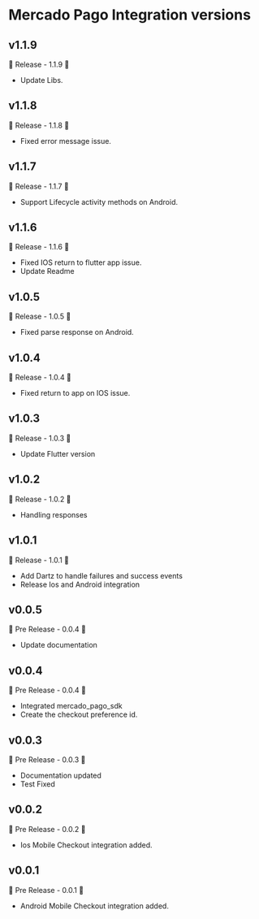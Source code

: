 # Mercado Pago Integration versions

## v1.1.9

🚀 Release - 1.1.9 🚀

- Update Libs.
  
## v1.1.8

🚀 Release - 1.1.8 🚀

- Fixed error message issue.

## v1.1.7

🚀 Release - 1.1.7 🚀

- Support Lifecycle activity methods on Android.

## v1.1.6

🚀 Release - 1.1.6 🚀

- Fixed IOS return to flutter app issue.
- Update Readme

## v1.0.5

🚀 Release - 1.0.5 🚀

- Fixed parse response on Android.

## v1.0.4

🚀 Release - 1.0.4 🚀

- Fixed return to app on IOS issue.

## v1.0.3

🚀 Release - 1.0.3 🚀

- Update Flutter version

## v1.0.2

🚀 Release - 1.0.2 🚀

- Handling responses

## v1.0.1

🚀 Release - 1.0.1 🚀

- Add Dartz to handle failures and success events
- Release Ios and Android integration

## v0.0.5

🚀 Pre Release - 0.0.4 🚀

- Update documentation

## v0.0.4

🚀 Pre Release - 0.0.4 🚀

- Integrated mercado_pago_sdk
- Create the checkout preference id.

## v0.0.3

🚀 Pre Release - 0.0.3 🚀

- Documentation updated
- Test Fixed

## v0.0.2

🚀 Pre Release - 0.0.2 🚀

- Ios Mobile Checkout integration added.

## v0.0.1

🚀 Pre Release - 0.0.1 🚀

- Android Mobile Checkout integration added.
